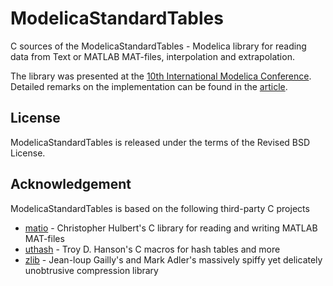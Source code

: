# ModelicaStandardTables

C sources of the ModelicaStandardTables - Modelica library for reading data from Text or MATLAB MAT-files, interpolation and extrapolation.

The library was presented at the [10th International Modelica Conference](https://modelica.org/events/modelica2014/proceedings/html/sessions/session_5E.html). Detailed remarks on the implementation can be found in the [article](http://dx.doi.org/10.3384/ecp14096893).

## License

ModelicaStandardTables is released under the terms of the Revised BSD License.

## Acknowledgement

ModelicaStandardTables is based on the following third-party C projects
* [matio](http://sourceforge.net/projects/matio) -
Christopher Hulbert's C library for reading and writing MATLAB MAT-files
* [uthash](https://github.com/troydhanson/uthash) -
Troy D. Hanson's C macros for hash tables and more
* [zlib](https://github.com/madler/zlib) -
Jean-loup Gailly's and Mark Adler's massively spiffy yet delicately unobtrusive compression library
